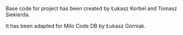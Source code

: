 Base code for project has been created by Łukasz Korbel and Tomasz Siekierda.

It has been adapted for Milo Code DB by Łukasz Górniak.


